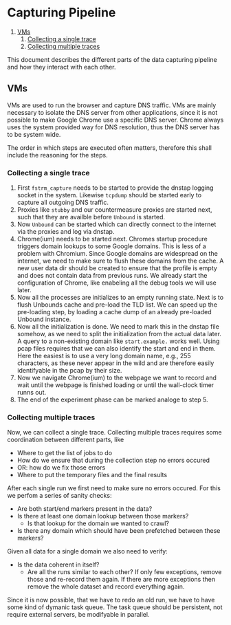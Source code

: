 # Capturing Pipeline

1. [VMs](#vms)
    1. [Collecting a single trace](#collecting-a-single-trace)
    2. [Collecting multiple traces](#collecting-multiple-traces)

This document describes the different parts of the data capturing pipeline and how they interact with each other.

## VMs

VMs are used to run the browser and capture DNS traffic.
VMs are mainly necessary to isolate the DNS server from other applications, since it is not possible to make Google Chrome use a specific DNS server.
Chrome always uses the system provided way for DNS resolution, thus the DNS server has to be system wide.

The order in which steps are executed often matters, therefore this shall include the reasoning for the steps.

### Collecting a single trace

1. First `fstrm_capture` needs to be started to provide the dnstap logging socket in the system.
    Likewise `tcpdump` should be started early to capture all outgoing DNS traffic.
2. Proxies like `stubby` and our countermeasure proxies are started next, such that they are availble before `Unbound` is started.
3. Now `Unbound` can be started which can directly connect to the internet via the proxies and log via dnstap.
4. Chrome(ium) needs to be started next.
    Chromes startup procedure triggers domain lookups to some Google domains.
    This is less of a problem with Chromium.
    Since Google domains are widespread on the internet, we need to make sure to flush these domains from the cache.
    A new user data dir should be created to ensure that the profile is empty and does not contain data from previous runs.
    We already start the configuration of Chrome, like enabeling all the debug tools we will use later.
5. Now all the processes are initializes to an empty running state.
    Next is to flush Unbounds cache and pre-load the TLD list.
    We can speed up the pre-loading step, by loading a cache dump of an already pre-loaded Unbound instance.
6. Now all the initialization is done.
    We need to mark this in the dnstap file somehow, as we need to split the initialization from the actual data later.
    A query to a non-existing domain like `start.example.` works well.
    Using pcap files requires that we can also identify the start and end in them.
    Here the easiest is to use a very long domain name, e.g., 255 characters, as these never appear in the wild and are therefore easily identifyable in the pcap by their size.
7. Now we navigate Chrome(ium) to the webpage we want to record and wait until the webpage is finished loading or until the wall-clock timer runns out.
8. The end of the experiment phase can be marked analoge to step 5.

### Collecting multiple traces

Now, we can collect a single trace.
Collecting multiple traces requires some coordination between different parts, like

* Where to get the list of jobs to do
* How do we ensure that during the collection step no errors occured
* OR: how do we fix those errors
* Where to put the temporary files and the final results

After each single run we first need to make sure no errors occured.
For this we perfom a series of sanity checks:

* Are both start/end markers present in the data?
* Is there at least one domain lookup between those markers?
    * Is that lookup for the domain we wanted to crawl?
* Is there any domain which should have been prefetched between these markers?

Given all data for a single domain we also need to verify:

* Is the data coherent in itself?
    * Are all the runs similar to each other?
        If only few exceptions, remove those and re-record them again.
        If there are more exceptions then remove the whole dataset and record everything again.

Since it is now possible, that we have to redo an old run, we have to have some kind of dymanic task queue.
The task queue should be persistent, not require external servers, be modifyable in parallel.
